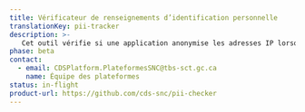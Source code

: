 ```yaml
---
title: Vérificateur de renseignements d’identification personnelle
translationKey: pii-tracker
description: >-
   Cet outil vérifie si une application anonymise les adresses IP lorsque des renseignements sont soumis à Google Analytics. 
phase: beta
contact:
  - email: CDSPlatform.PlateformesSNC@tbs-sct.gc.ca
    name: Équipe des plateformes
status: in-flight
product-url: https://github.com/cds-snc/pii-checker
---
```


